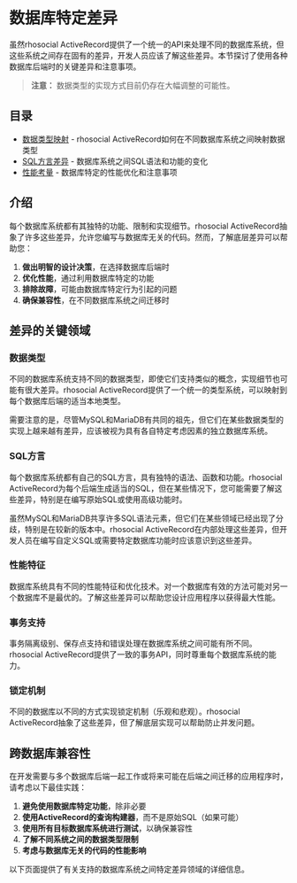# 数据库特定差异

虽然rhosocial ActiveRecord提供了一个统一的API来处理不同的数据库系统，但这些系统之间存在固有的差异，开发人员应该了解这些差异。本节探讨了使用各种数据库后端时的关键差异和注意事项。

> **注意：** 数据类型的实现方式目前仍存在大幅调整的可能性。

## 目录

- [数据类型映射](data_type_mapping.md) - rhosocial ActiveRecord如何在不同数据库系统之间映射数据类型
- [SQL方言差异](sql_dialect_differences.md) - 数据库系统之间SQL语法和功能的变化
- [性能考量](performance_considerations.md) - 数据库特定的性能优化和注意事项

## 介绍

每个数据库系统都有其独特的功能、限制和实现细节。rhosocial ActiveRecord抽象了许多这些差异，允许您编写与数据库无关的代码。然而，了解底层差异可以帮助您：

1. **做出明智的设计决策**，在选择数据库后端时
2. **优化性能**，通过利用数据库特定的功能
3. **排除故障**，可能由数据库特定行为引起的问题
4. **确保兼容性**，在不同数据库系统之间迁移时

## 差异的关键领域

### 数据类型

不同的数据库系统支持不同的数据类型，即使它们支持类似的概念，实现细节也可能有很大差异。rhosocial ActiveRecord提供了一个统一的类型系统，可以映射到每个数据库后端的适当本地类型。

需要注意的是，尽管MySQL和MariaDB有共同的祖先，但它们在某些数据类型的实现上越来越有差异，应该被视为具有各自特定考虑因素的独立数据库系统。

### SQL方言

每个数据库系统都有自己的SQL方言，具有独特的语法、函数和功能。rhosocial ActiveRecord为每个后端生成适当的SQL，但在某些情况下，您可能需要了解这些差异，特别是在编写原始SQL或使用高级功能时。

虽然MySQL和MariaDB共享许多SQL语法元素，但它们在某些领域已经出现了分歧，特别是在较新的版本中。rhosocial ActiveRecord在内部处理这些差异，但开发人员在编写自定义SQL或需要特定数据库功能时应该意识到这些差异。

### 性能特征

数据库系统具有不同的性能特征和优化技术。对一个数据库有效的方法可能对另一个数据库不是最优的。了解这些差异可以帮助您设计应用程序以获得最大性能。

### 事务支持

事务隔离级别、保存点支持和错误处理在数据库系统之间可能有所不同。rhosocial ActiveRecord提供了一致的事务API，同时尊重每个数据库系统的能力。

### 锁定机制

不同的数据库以不同的方式实现锁定机制（乐观和悲观）。rhosocial ActiveRecord抽象了这些差异，但了解底层实现可以帮助防止并发问题。

## 跨数据库兼容性

在开发需要与多个数据库后端一起工作或将来可能在后端之间迁移的应用程序时，请考虑以下最佳实践：

1. **避免使用数据库特定功能**，除非必要
2. **使用ActiveRecord的查询构建器**，而不是原始SQL（如果可能）
3. **使用所有目标数据库系统进行测试**，以确保兼容性
4. **了解不同系统之间的数据类型限制**
5. **考虑与数据库无关的代码的性能影响**

以下页面提供了有关支持的数据库系统之间特定差异领域的详细信息。